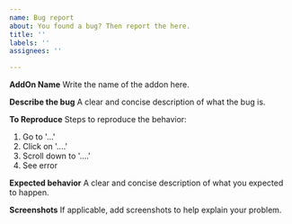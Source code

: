 ```yaml
---
name: Bug report
about: You found a bug? Then report the here.
title: ''
labels: ''
assignees: ''

---
```


**AddOn Name**
Write the name of the addon here.

**Describe the bug**
A clear and concise description of what the bug is.

**To Reproduce**
Steps to reproduce the behavior:
1. Go to '...'
2. Click on '....'
3. Scroll down to '....'
4. See error

**Expected behavior**
A clear and concise description of what you expected to happen.

**Screenshots**
If applicable, add screenshots to help explain your problem.

